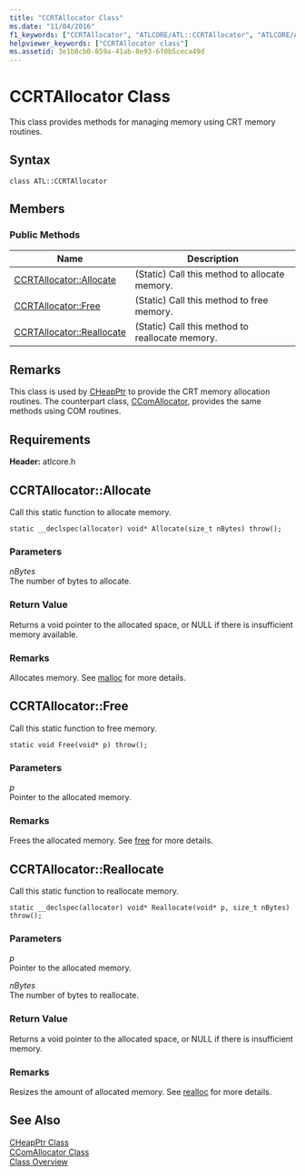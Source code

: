 ```yaml
---
title: "CCRTAllocator Class"
ms.date: "11/04/2016"
f1_keywords: ["CCRTAllocator", "ATLCORE/ATL::CCRTAllocator", "ATLCORE/ATL::CCRTAllocator::Allocate", "ATLCORE/ATL::CCRTAllocator::Free", "ATLCORE/ATL::CCRTAllocator::Reallocate"]
helpviewer_keywords: ["CCRTAllocator class"]
ms.assetid: 3e1b8cb0-859a-41ab-8e93-6f0b5ceca49d
---
```

# CCRTAllocator Class

This class provides methods for managing memory using CRT memory routines.

## Syntax

```
class ATL::CCRTAllocator
```

## Members

### Public Methods

|Name|Description|
|----------|-----------------|
|[CCRTAllocator::Allocate](#allocate)|(Static) Call this method to allocate memory.|
|[CCRTAllocator::Free](#free)|(Static) Call this method to free memory.|
|[CCRTAllocator::Reallocate](#reallocate)|(Static) Call this method to reallocate memory.|

## Remarks

This class is used by [CHeapPtr](../../atl/reference/cheapptr-class.md) to provide the CRT memory allocation routines. The counterpart class, [CComAllocator](../../atl/reference/ccomallocator-class.md), provides the same methods using COM routines.

## Requirements

**Header:** atlcore.h

##  <a name="allocate"></a>  CCRTAllocator::Allocate

Call this static function to allocate memory.

```
static __declspec(allocator) void* Allocate(size_t nBytes) throw();
```

### Parameters

*nBytes*<br/>
The number of bytes to allocate.

### Return Value

Returns a void pointer to the allocated space, or NULL if there is insufficient memory available.

### Remarks

Allocates memory. See [malloc](../../c-runtime-library/reference/malloc.md) for more details.

##  <a name="free"></a>  CCRTAllocator::Free

Call this static function to free memory.

```
static void Free(void* p) throw();
```

### Parameters

*p*<br/>
Pointer to the allocated memory.

### Remarks

Frees the allocated memory. See [free](../../c-runtime-library/reference/free.md) for more details.

##  <a name="reallocate"></a>  CCRTAllocator::Reallocate

Call this static function to reallocate memory.

```
static __declspec(allocator) void* Reallocate(void* p, size_t nBytes) throw();
```

### Parameters

*p*<br/>
Pointer to the allocated memory.

*nBytes*<br/>
The number of bytes to reallocate.

### Return Value

Returns a void pointer to the allocated space, or NULL if there is insufficient memory.

### Remarks

Resizes the amount of allocated memory. See [realloc](../../c-runtime-library/reference/realloc.md) for more details.

## See Also

[CHeapPtr Class](../../atl/reference/cheapptr-class.md)<br/>
[CComAllocator Class](../../atl/reference/ccomallocator-class.md)<br/>
[Class Overview](../../atl/atl-class-overview.md)
